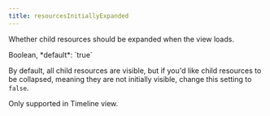 ```yaml
---
title: resourcesInitiallyExpanded
---
```


Whether child resources should be expanded when the view loads.

<div class='spec' markdown='1'>
Boolean, *default*: `true`
</div>

By default, all child resources are visible, but if you'd like child resources to be collapsed, meaning they are not initially visible, change this setting to `false`.

Only supported in Timeline view.
